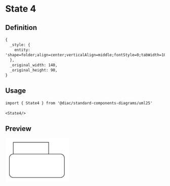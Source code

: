 # State 4

## Definition

```
{
  _style: { 
    entity: 'shape=folder;align=center;verticalAlign=middle;fontStyle=0;tabWidth=100;tabHeight=30;tabPosition=left;html=1;boundedLbl=1;labelInHeader=1;rounded=1;absoluteArcSize=1;arcSize=10;whiteSpace=wrap;',
  },
  _original_width: 140,
  _original_height: 90,
}
```

## Usage

```
import { State4 } from '@diac/standard-components-diagrams/uml25'

<State4/>
```

## Preview

<img src="./state-4.png" width="200"/>
